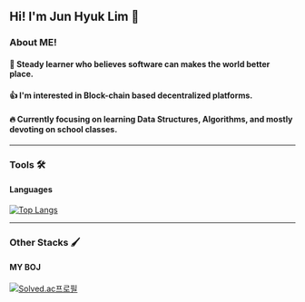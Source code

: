 ## Hi! I'm Jun Hyuk Lim 👋

### About ME!
#### 🌱 Steady learner who believes software can makes the world better place.
#### 👍 I'm interested in Block-chain based decentralized platforms.
#### 🔥 Currently focusing on learning Data Structures, Algorithms, and mostly devoting on school classes.

---

### Tools 🛠

#### Languages

[![Top Langs](https://github-readme-stats.vercel.app/api/top-langs/?username=limjunhyuk97&layout=compact)](https://github.com/anuraghazra/github-readme-stats)


---

### Other Stacks 🖌

#### MY BOJ

[![Solved.ac프로필](http://mazassumnida.wtf/api/generate_badge?boj=wnsgurl97)](https://solved.ac/profile/wnsgurl97)



